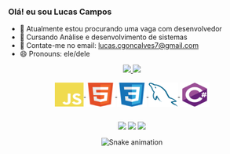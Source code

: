 ### Olá! eu sou Lucas Campos

- 🔭 Atualmente estou procurando uma vaga com desenvolvedor
- 🌱 Cursando Anàlise e desenvolvimento de sistemas
- 👯 Contate-me no email: lucas.cgoncalves7@gmail.com
- 😄 Pronouns: ele/dele

<div align="center">
  <a href="https://github.com/Lucas-Campos19">
  <img height="160em" src="https://github-readme-stats.vercel.app/api?username=Lucas-Campos19&show_icons=true&theme=dark&include_all_commits=true&count_private=true"/>
  <img height="160em" src="https://github-readme-stats.vercel.app/api/top-langs/?username=Lucas-Campos19&layout=compact&langs_count=7&theme=dark"/>
</div>
  
  <div style="display: inline_block" align = "center"><br>
  <img align="center" alt="Lucas-Js" height="50" width="60" src="https://raw.githubusercontent.com/devicons/devicon/master/icons/javascript/javascript-plain.svg">
  <img align="center" alt="Lucas-HTML" height="50" width="60" src="https://raw.githubusercontent.com/devicons/devicon/master/icons/html5/html5-original.svg">
  <img align="center" alt="Lucas-CSS" height="50" width="60" src="https://raw.githubusercontent.com/devicons/devicon/master/icons/css3/css3-original.svg">
  <img align="center" alt="Lucas-Csh" height="50" width="60" src="https://raw.githubusercontent.com/devicons/devicon/master/icons/mysql/mysql-original.svg">
   <img align="center" alt="Lucas-Csharp" height="50" width="60" src="https://raw.githubusercontent.com/devicons/devicon/master/icons/csharp/csharp-original.svg">
</div>
  
  ##
  
<div style="display: inline_block" align = "center">

  <a href="https://www.instagram.com/lucas.campossz/" target="_blank"><img src="https://img.shields.io/badge/-Instagram-%23E4405F?style=for-the-badge&logo=instagram&logoColor=white" target="_blank"></a>
  <a href = "mailto:lucas.cgoncalves7@gmail.com"><img src="https://img.shields.io/badge/-Gmail-%23333?style=for-the-badge&logo=gmail&logoColor=white" target="_blank"></a>
  <a href="https://www.linkedin.com/in/lucascgoncalves7/" target="_blank"><img src="https://img.shields.io/badge/-LinkedIn-%230077B5?style=for-the-badge&logo=linkedin&logoColor=white" target="_blank"></a> 
  
  ![Snake animation](https://github.com/Lucas-Campos19/Lucas-Campos19/blob/output/github-contribution-grid-snake.svg)
</div>
